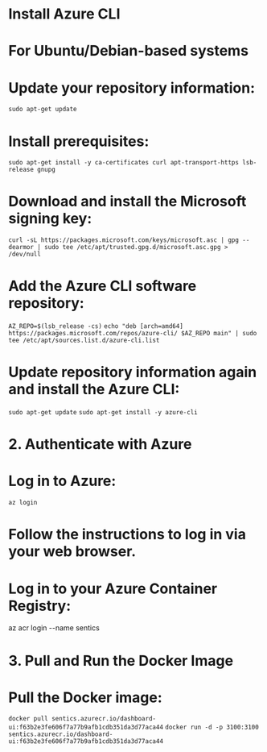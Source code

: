 # Install Azure CLI
# For Ubuntu/Debian-based systems
# Update your repository information:


`sudo apt-get update`
# Install prerequisites:


`sudo apt-get install -y ca-certificates curl apt-transport-https lsb-release gnupg`
# Download and install the Microsoft signing key:


`curl -sL https://packages.microsoft.com/keys/microsoft.asc | gpg --dearmor | sudo tee /etc/apt/trusted.gpg.d/microsoft.asc.gpg > /dev/null`
# Add the Azure CLI software repository:


`AZ_REPO=$(lsb_release -cs)`
`echo "deb [arch=amd64] https://packages.microsoft.com/repos/azure-cli/ $AZ_REPO main" | sudo tee /etc/apt/sources.list.d/azure-cli.list`
# Update repository information again and install the Azure CLI:


`sudo apt-get update`
`sudo apt-get install -y azure-cli`
# 2. Authenticate with Azure
# Log in to Azure:


`az login`
# Follow the instructions to log in via your web browser.

# Log in to your Azure Container Registry:


az acr login --name sentics
# 3. Pull and Run the Docker Image
# Pull the Docker image:


`docker pull sentics.azurecr.io/dashboard-ui:f63b2e3fe606f7a77b9afb1cdb351da3d77aca44`
`docker run -d -p 3100:3100 sentics.azurecr.io/dashboard-ui:f63b2e3fe606f7a77b9afb1cdb351da3d77aca44`

